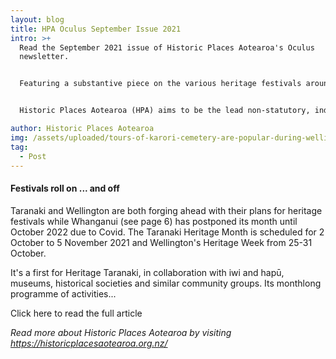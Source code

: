 ```yaml
---
layout: blog
title: HPA Oculus September Issue 2021
intro: >+
  Read the September 2021 issue of Historic Places Aotearoa's Oculus
  newsletter. 


  Featuring a substantive piece on the various heritage festivals around the country, including Wellington Heritage Week 2021! 


  Historic Places Aotearoa (HPA) aims to be the lead non-statutory, independent national voice for heritage.

author: Historic Places Aotearoa
img: /assets/uploaded/tours-of-karori-cemetery-are-popular-during-wellington-heritage-week.-image-by-stefanie-mckenna..jpg
tag:
  - Post
---
```

#### Festivals roll on ... and off

Taranaki and Wellington are both forging ahead with their plans for heritage festivals while Whanganui (see page 6) has postponed its month until October 2022 due to Covid. The Taranaki Heritage Month is scheduled for 2 October to 5 November 2021 and Wellington's Heritage Week from 25-31 October. 

It's a first for Heritage Taranaki, in collaboration with iwi and hapū, museums, historical societies and similar community groups. Its monthlong programme of activities...



Click here to read the full article 



*Read more about Historic Places Aotearoa by visiting <https://historicplacesaotearoa.org.nz/>*

[](https://historicplacesaotearoa.org.nz/)